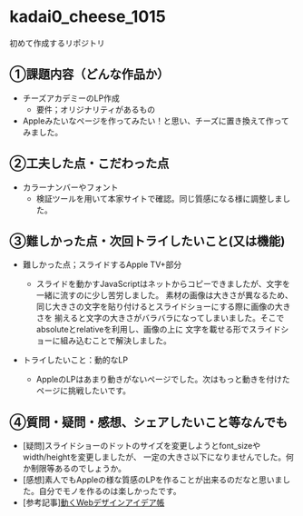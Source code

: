 # kadai0_cheese_1015
初めて作成するリポジトリ
## ①課題内容（どんな作品か）
- チーズアカデミーのLP作成
  - 要件；オリジナリティがあるもの
- Appleみたいなページを作ってみたい！と思い、チーズに置き換えて作ってみました。

## ②工夫した点・こだわった点
- カラーナンバーやフォント
  - 検証ツールを用いて本家サイトで確認。同じ質感になる様に調整しました。

## ③難しかった点・次回トライしたいこと(又は機能)
- 難しかった点；スライドするApple TV+部分
  - スライドを動かすJavaScriptはネットからコピーできましたが、文字を一緒に流すのに少し苦労しました。
    素材の画像は大きさが異なるため、同じ大きさの文字を貼り付けるとスライドショーにする際に画像の大きさを
    揃えると文字の大きさがバラバラになってしまいました。そこでabsoluteとrelativeを利用し、画像の上に
    文字を載せる形でスライドショーに組み込むことで解決しました。
  
- トライしたいこと：動的なLP
  - AppleのLPはあまり動きがないページでした。次はもっと動きを付けたページに挑戦したいです。

## ④質問・疑問・感想、シェアしたいこと等なんでも
- [疑問]スライドショーのドットのサイズを変更しようとfont_sizeやwidth/heightを変更しましたが、
  一定の大きさ以下になりませんでした。何か制限等あるのでしょうか。
- [感想]素人でもAppleの様な質感のLPを作ることが出来るのだなと思いました。自分でモノを作るのは楽しかったです。
- [参考記事][動くWebデザインアイデア帳](https://coco-factory.jp/ugokuweb/)
